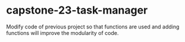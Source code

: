 # capstone-23-task-manager
Modify code of previous project so that functions are used and adding functions will improve the modularity of code.
